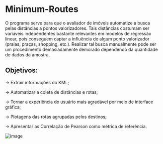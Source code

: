 # Minimum-Routes

O programa serve para que o avaliador de imóveis automatize a busca pelas distâncias a pontos valorizadores. Tais distâncias costumam ser variáveis independentes bastante relevantes em modelos de regressão linear, pois conseguem captar a influência de algum ponto valorizador (praias, praças, shopping, etc.). Realizar tal busca manualmente pode ser um procedimento demasiadamente demorado dependendo da quantidade de dados da amostra.

## Objetivos:

→ Extrair informações do KML;

→ Automatizar a coleta de distâncias e rotas;

→ Tornar a experiência do usuário mais agradável por meio de interface gráfica;

→ Plotagens das rotas agrupadas pelos destinos;

→ Apresentar as Correlação de Pearson como métrica de referência.


![image](https://user-images.githubusercontent.com/55983787/143078396-931174a2-a4da-4a92-9b33-8daafb3f366c.png)
